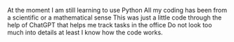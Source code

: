 At the moment I am still learning to use Python
All my coding has been from a scientific or a mathematical sense 
This was just a little code through the help of ChatGPT that helps me track tasks in the office
Do not look too much into details at least I know how the code works. 
